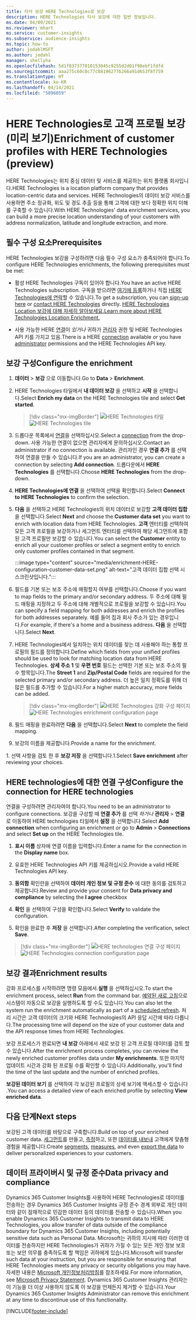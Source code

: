 ```yaml
---
title: 타사 보강 HERE Technologies로 보강
description: HERE Technologies 타사 보강에 대한 일반 정보입니다.
ms.date: 04/09/2021
ms.reviewer: mhart
ms.service: customer-insights
ms.subservice: audience-insights
ms.topic: how-to
author: jodahlMSFT
ms.author: jodahl
manager: shellyha
ms.openlocfilehash: 5d1f037377010153045c9255d2d01f98ebf1fdfd
ms.sourcegitcommit: aaa275c60c0c77c88196277b266a91d653f8f759
ms.translationtype: HT
ms.contentlocale: ko-KR
ms.lasthandoff: 04/14/2021
ms.locfileid: "5896059"
---
```

# <a name="enrichment-of-customer-profiles-with-here-technologies-preview"></a><span data-ttu-id="91887-103">HERE Technologies로 고객 프로필 보강(미리 보기)</span><span class="sxs-lookup"><span data-stu-id="91887-103">Enrichment of customer profiles with HERE Technologies (preview)</span></span>

<span data-ttu-id="91887-104">HERE Technologies는 위치 중심 데이터 및 서비스를 제공하는 위치 플랫폼 회사입니다.</span><span class="sxs-lookup"><span data-stu-id="91887-104">HERE Technologies is a location platform company that provides location-centric data and services.</span></span> <span data-ttu-id="91887-105">HERE Technologies의 데이터 보강 서비스를 사용하면 주소 정규화, 위도 및 경도 추출 등을 통해 고객에 대한 보다 정확한 위치 이해를 구축할 수 있습니다.</span><span class="sxs-lookup"><span data-stu-id="91887-105">With HERE Technologies' data enrichment services, you can build a more precise location understanding of your customers with address normalization, latitude and longitude extraction, and more.</span></span>

## <a name="prerequisites"></a><span data-ttu-id="91887-106">필수 구성 요소</span><span class="sxs-lookup"><span data-stu-id="91887-106">Prerequisites</span></span>

<span data-ttu-id="91887-107">HERE Technologies 보강을 구성하려면 다음 필수 구성 요소가 충족되어야 합니다.</span><span class="sxs-lookup"><span data-stu-id="91887-107">To configure HERE Technologies enrichments, the following prerequisites must be met:</span></span>

- <span data-ttu-id="91887-108">활성 HERE Technologies 구독이 있어야 합니다.</span><span class="sxs-lookup"><span data-stu-id="91887-108">You have an active HERE Technologies subscription.</span></span> <span data-ttu-id="91887-109">구독을 받으려면 [여기에 등록](https://developer.here.com/sign-up?utm_medium=referral&utm_source=Microsoft-Dynamics-CI&create=Freemium-Basic)하거나 직접 [HERE Technologies에 연락](https://developer.here.com/help?utm_medium=referral&utm_source=Microsoft-Dynamics-CI#how-can-we-help-you)할 수 있습니다.</span><span class="sxs-lookup"><span data-stu-id="91887-109">To get a subscription, you can [sign-up here](https://developer.here.com/sign-up?utm_medium=referral&utm_source=Microsoft-Dynamics-CI&create=Freemium-Basic) or [contact HERE Technologies](https://developer.here.com/help?utm_medium=referral&utm_source=Microsoft-Dynamics-CI#how-can-we-help-you) directly.</span></span> [<span data-ttu-id="91887-110">HERE Technologies Location 보강에 대해 자세히 알아보세요.</span><span class="sxs-lookup"><span data-stu-id="91887-110">Learn more about HERE Technologies Location Enrichment.</span></span>](https://developer.here.com/location-enrichment?cid=Dev-MicrosoftDynamics-DB-0-Dev-&utm_source=MicrosoftDynamics&utm_medium=referral&utm_campaign=Online_Dev_ReferralMicrosoft)

- <span data-ttu-id="91887-111">사용 가능한 HERE [연결](connections.md)이 *있거나* 귀하가 [관리자](permissions.md#administrator) 권한 및 HERE Technologies API 키를 가지고 있음.</span><span class="sxs-lookup"><span data-stu-id="91887-111">There is a HERE [connection](connections.md) available *or* you have [administrator](permissions.md#administrator) permissions and the HERE Technologies API key.</span></span>

## <a name="configure-the-enrichment"></a><span data-ttu-id="91887-112">보강 구성</span><span class="sxs-lookup"><span data-stu-id="91887-112">Configure the enrichment</span></span>

1. <span data-ttu-id="91887-113">**데이터** > **보강** 으로 이동합니다.</span><span class="sxs-lookup"><span data-stu-id="91887-113">Go to **Data** > **Enrichment**.</span></span> 

1. <span data-ttu-id="91887-114">HERE Technologies 타일에서 **내 데이터 보강** 을 선택하고 **시작** 을 선택합니다.</span><span class="sxs-lookup"><span data-stu-id="91887-114">Select **Enrich my data** on the HERE Technologies tile and select **Get started**.</span></span>

   > [!div class="mx-imgBorder"]
   > <span data-ttu-id="91887-115">![HERE Technologies 타일](media/HERE-tile.png "HERE Technologies 타일")</span><span class="sxs-lookup"><span data-stu-id="91887-115">![HERE Technologies tile](media/HERE-tile.png "HERE Technologies tile")</span></span>

1. <span data-ttu-id="91887-116">드롭다운 목록에서 [연결](connections.md)을 선택하십시오.</span><span class="sxs-lookup"><span data-stu-id="91887-116">Select a [connection](connections.md) from the drop-down.</span></span> <span data-ttu-id="91887-117">사용 가능한 연결이 없으면 관리자에게 문의하십시오.</span><span class="sxs-lookup"><span data-stu-id="91887-117">Contact  an administrator if no connection is available.</span></span> <span data-ttu-id="91887-118">관리자인 경우 **연결 추가** 를 선택하여 연결을 만들 수 있습니다.</span><span class="sxs-lookup"><span data-stu-id="91887-118">If you are an administrator, you can create a connection by selecting **Add connection**.</span></span> <span data-ttu-id="91887-119">드롭다운에서 **HERE Technologies** 를 선택합니다.</span><span class="sxs-lookup"><span data-stu-id="91887-119">Choose **HERE Technologies** from the drop-down.</span></span> 

1. <span data-ttu-id="91887-120">**HERE Technologies에 연결** 을 선택하여 선택을 확인합니다.</span><span class="sxs-lookup"><span data-stu-id="91887-120">Select **Connect to HERE Technologies** to confirm the selection.</span></span>

1.  <span data-ttu-id="91887-121">**다음** 을 선택하고 HERE Technologies의 위치 데이터로 보강할 **고객 데이터 집합** 을 선택합니다.</span><span class="sxs-lookup"><span data-stu-id="91887-121">Select **Next** and choose the **Customer data set** you want to enrich with location data from HERE Technologies.</span></span> <span data-ttu-id="91887-122">**고객** 엔터티를 선택하여 모든 고객 프로필을 보강하거나 세그먼트 엔터티를 선택하여 해당 세그먼트에 포함된 고객 프로필만 보강할 수 있습니다.</span><span class="sxs-lookup"><span data-stu-id="91887-122">You can select the **Customer** entity to enrich all your customer profiles or select a segment entity to enrich only customer profiles contained in that segment.</span></span>

    :::image type="content" source="media/enrichment-HERE-configuration-customer-data-set.png" alt-text="고객 데이터 집합 선택 시 스크린샷입니다.":::

1. <span data-ttu-id="91887-124">필드를 기본 또는 보조 주소에 매핑할지 여부를 선택합니다.</span><span class="sxs-lookup"><span data-stu-id="91887-124">Choose if you want to map fields to the primary and/or secondary address.</span></span> <span data-ttu-id="91887-125">두 주소에 대해 필드 매핑을 지정하고 두 주소에 대해 개별적으로 프로필을 보강할 수 있습니다.</span><span class="sxs-lookup"><span data-stu-id="91887-125">You can specify a field mapping for both addresses and enrich the profiles for both addresses separately.</span></span> <span data-ttu-id="91887-126">예를 들어 집과 회사 주소가 있는 경우입니다.</span><span class="sxs-lookup"><span data-stu-id="91887-126">For example, if there's a home and a business address.</span></span> <span data-ttu-id="91887-127">**다음** 을 선택합니다.</span><span class="sxs-lookup"><span data-stu-id="91887-127">Select **Next**.</span></span>

1. <span data-ttu-id="91887-128">HERE Technologies에서 일치하는 위치 데이터를 찾는 데 사용해야 하는 통합 프로필의 필드를 정의합니다.</span><span class="sxs-lookup"><span data-stu-id="91887-128">Define which fields from your unified profiles should be used to look for matching location data from HERE Technologies.</span></span> <span data-ttu-id="91887-129">**상세 주소 1** 및 **우편 번호** 필드는 선택한 기본 또는 보조 주소의 필수 항목입니다.</span><span class="sxs-lookup"><span data-stu-id="91887-129">The **Street 1** and **Zip/Postal Code** fields are required for the selected primary and/or secondary address.</span></span> <span data-ttu-id="91887-130">더 높은 일치 정확도를 위해 더 많은 필드를 추가할 수 있습니다.</span><span class="sxs-lookup"><span data-stu-id="91887-130">For a higher match accuracy, more fields can be added.</span></span>

   > [!div class="mx-imgBorder"]
   > <span data-ttu-id="91887-131">![HERE Technologies 강화 구성 페이지](media/enrichment-HERE-configuration.png "HERE Technologies 강화 구성 페이지")</span><span class="sxs-lookup"><span data-stu-id="91887-131">![HERE Technologies enrichment configuration page](media/enrichment-HERE-configuration.png "HERE Technologies enrichment configuration page")</span></span>

1. <span data-ttu-id="91887-132">필드 매핑을 완료하려면 **다음** 을 선택합니다.</span><span class="sxs-lookup"><span data-stu-id="91887-132">Select **Next** to complete the field mapping.</span></span>

1. <span data-ttu-id="91887-133">보강의 이름을 제공합니다.</span><span class="sxs-lookup"><span data-stu-id="91887-133">Provide a name for the enrichment.</span></span> 

<span data-ttu-id="91887-134">1. 선택 사항을 검토 한 후 **보강 저장** 을 선택합니다.</span><span class="sxs-lookup"><span data-stu-id="91887-134">1.Select **Save enrichment** after reviewing your choices.</span></span>

## <a name="configure-the-connection-for-here-technologies"></a><span data-ttu-id="91887-135">HERE technologies에 대한 연결 구성</span><span class="sxs-lookup"><span data-stu-id="91887-135">Configure the connection for HERE technologies</span></span> 

<span data-ttu-id="91887-136">연결을 구성하려면 관리자여야 합니다.</span><span class="sxs-lookup"><span data-stu-id="91887-136">You need to be an administrator to configure connections.</span></span> <span data-ttu-id="91887-137">보강을 구성할 때 **연결 추가** 를 선택 *하거나* **관리자** > **연결** 로 이동하여 HERE technologies 타일에서 **설정** 을 선택합니다.</span><span class="sxs-lookup"><span data-stu-id="91887-137">Select **Add connection** when configuring an enrichment *or* go to **Admin** > **Connections** and select **Set up** on the HERE Technologies tile.</span></span>

1. <span data-ttu-id="91887-138">**표시 이름** 상자에 연결 이름을 입력합니다.</span><span class="sxs-lookup"><span data-stu-id="91887-138">Enter a name for the connection in the **Display name** box.</span></span>

1. <span data-ttu-id="91887-139">유효한 HERE Technologies API 키를 제공하십시오.</span><span class="sxs-lookup"><span data-stu-id="91887-139">Provide a valid HERE Technologies API key.</span></span>

1. <span data-ttu-id="91887-140">**동의함** 확인란을 선택하여 **데이터 개인 정보 및 규정 준수** 에 대한 동의를 검토하고 제공합니다.</span><span class="sxs-lookup"><span data-stu-id="91887-140">Review and provide your consent for **Data privacy and compliance** by selecting the **I agree** checkbox</span></span>

1. <span data-ttu-id="91887-141">**확인** 을 선택하여 구성을 확인합니다.</span><span class="sxs-lookup"><span data-stu-id="91887-141">Select **Verify** to validate the configuration.</span></span>

1. <span data-ttu-id="91887-142">확인을 완료한 후 **저장** 을 선택합니다.</span><span class="sxs-lookup"><span data-stu-id="91887-142">After completing the verification, select **Save**.</span></span>

> [!div class="mx-imgBorder"]
   > <span data-ttu-id="91887-143">![HERE technologies 연결 구성 페이지](media/enrichment-HERE-connection.png "HERE technologies 연결 구성 페이지")</span><span class="sxs-lookup"><span data-stu-id="91887-143">![HERE Technologies connection configuration page](media/enrichment-HERE-connection.png "HERE Technologies connection configuration page")</span></span>

## <a name="enrichment-results"></a><span data-ttu-id="91887-144">보강 결과</span><span class="sxs-lookup"><span data-stu-id="91887-144">Enrichment results</span></span>

<span data-ttu-id="91887-145">강화 프로세스를 시작하려면 명령 모음에서.**실행** 을 선택하십시오.</span><span class="sxs-lookup"><span data-stu-id="91887-145">To start the enrichment process, select **Run** from the command bar.</span></span> <span data-ttu-id="91887-146">[예약된 새로 고침](system.md#schedule-tab)으로 시스템이 자동으로 보강을 실행하도록 할 수도 있습니다.</span><span class="sxs-lookup"><span data-stu-id="91887-146">You can also let the system run the enrichment automatically as part of a [scheduled refresh](system.md#schedule-tab).</span></span> <span data-ttu-id="91887-147">처리 시간은 고객 데이터의 크기와 HERE Technologies의 API 응답 시간에 따라 다릅니다.</span><span class="sxs-lookup"><span data-stu-id="91887-147">The processing time will depend on the size of your customer data and the API response times from HERE Technologies.</span></span>

<span data-ttu-id="91887-148">보강 프로세스가 완료되면 **내 보강** 아래에서 새로 보강 된 고객 프로필 데이터를 검토 할 수 있습니다.</span><span class="sxs-lookup"><span data-stu-id="91887-148">After the enrichment process completes, you can review the newly enriched customer profiles data under **My enrichments**.</span></span> <span data-ttu-id="91887-149">또한 마지막 업데이트 시간과 강화 된 프로필 수를 확인할 수 있습니다.</span><span class="sxs-lookup"><span data-stu-id="91887-149">Additionally, you'll find the time of the last update and the number of enriched profiles.</span></span>

<span data-ttu-id="91887-150">**보강된 데이터 보기** 를 선택하여 각 보강된 프로필의 상세 보기에 액세스할 수 있습니다 .</span><span class="sxs-lookup"><span data-stu-id="91887-150">You can access a detailed view of each enriched profile by selecting **View enriched data**.</span></span>

## <a name="next-steps"></a><span data-ttu-id="91887-151">다음 단계</span><span class="sxs-lookup"><span data-stu-id="91887-151">Next steps</span></span>

<span data-ttu-id="91887-152">보강된 고객 데이터를 바탕으로 구축합니다.</span><span class="sxs-lookup"><span data-stu-id="91887-152">Build on top of your enriched customer data.</span></span> <span data-ttu-id="91887-153">[세그먼트](segments.md)를 만들고, [측정](measures.md)하고, 또한 [데이터를 내보내](export-destinations.md) 고객에게 맞춤형 경험을 제공합니다.</span><span class="sxs-lookup"><span data-stu-id="91887-153">Create [segments](segments.md), [measures](measures.md), and even [export the data](export-destinations.md) to deliver personalized experiences to your customers.</span></span>

## <a name="data-privacy-and-compliance"></a><span data-ttu-id="91887-154">데이터 프라이버시 및 규정 준수</span><span class="sxs-lookup"><span data-stu-id="91887-154">Data privacy and compliance</span></span>

<span data-ttu-id="91887-155">Dynamics 365 Customer Insights를 사용하여 HERE Technologies로 데이터를 전송하는 경우 Dynamics 365 Customer Insights 규정 준수 경계 외부로 개인 데이터와 같이 잠재적으로 민감한 데이터 등의 데이터를 전송할 수 있습니다.</span><span class="sxs-lookup"><span data-stu-id="91887-155">When you enable Dynamics 365 Customer Insights to transmit data to HERE Technologies, you allow transfer of data outside of the compliance boundary for Dynamics 365 Customer Insights, including potentially sensitive data such as Personal Data.</span></span> <span data-ttu-id="91887-156">Microsoft는 귀하의 지시에 따라 이러한 데이터를 전송하지만 HERE Technologies가 귀하가 가질 수 있는 모든 개인 정보 보호 또는 보안 의무를 충족하도록 할 책임은 귀하에게 있습니다.</span><span class="sxs-lookup"><span data-stu-id="91887-156">Microsoft will transfer such data at your instruction, but you are responsible for ensuring that HERE Technologies meets any privacy or security obligations you may have.</span></span> <span data-ttu-id="91887-157">자세한 내용은 [Microsoft 개인정보처리방침](https://go.microsoft.com/fwlink/?linkid=396732)를 참조하세요.</span><span class="sxs-lookup"><span data-stu-id="91887-157">For more information, see [Microsoft Privacy Statement](https://go.microsoft.com/fwlink/?linkid=396732).</span></span>
<span data-ttu-id="91887-158">Dynamics 365 Customer Insights 관리자는 이 기능을 더 이상 사용하지 않도록 이 보강을 언제든지 제거할 수 있습니다.</span><span class="sxs-lookup"><span data-stu-id="91887-158">Your Dynamics 365 Customer Insights Administrator can remove this enrichment at any time to discontinue use of this functionality.</span></span>


[!INCLUDE[footer-include](../includes/footer-banner.md)]
